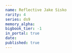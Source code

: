 ```yaml
---
name: Reflective Jake Sisko
rarity: 4
series: ds9
memory_alpha:
bigbook_tier: -1
in_portal: true
date:
published: true
---
```




